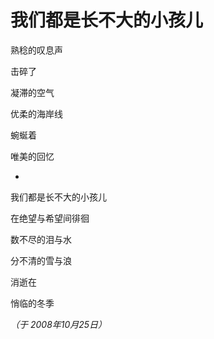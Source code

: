 # 我们都是长不大的小孩儿

熟稔的叹息声

击碎了

凝滞的空气

优柔的海岸线

蜿蜒着

唯美的回忆

*

我们都是长不大的小孩儿

在绝望与希望间徘徊

数不尽的泪与水

分不清的雪与浪

消逝在

悄临的冬季

*（于 2008年10月25日）*